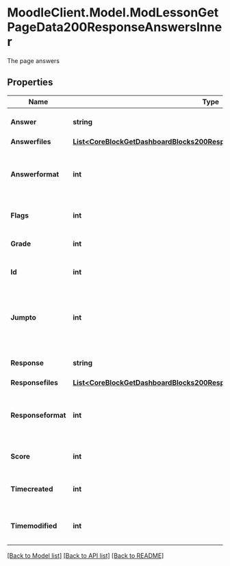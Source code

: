 # MoodleClient.Model.ModLessonGetPageData200ResponseAnswersInner
The page answers

## Properties

Name | Type | Description | Notes
------------ | ------------- | ------------- | -------------
**Answer** | **string** | Possible answer text | [optional] [default to "null"]
**Answerfiles** | [**List&lt;CoreBlockGetDashboardBlocks200ResponseBlocksInnerContentsFilesInner&gt;**](CoreBlockGetDashboardBlocks200ResponseBlocksInnerContentsFilesInner.md) |  | [optional] 
**Answerformat** | **int** | answer format (1 &#x3D; HTML, 0 &#x3D; MOODLE, 2 &#x3D; PLAIN, or 4 &#x3D; MARKDOWN) | [optional] [default to null]
**Flags** | **int** | Used to store options for the answer | [optional] [default to null]
**Grade** | **int** | The grade this answer is worth | [optional] [default to null]
**Id** | **int** | The ID of this answer in the database | [optional] [default to null]
**Jumpto** | **int** | Identifies where the user goes upon completing a page with this answer | [optional] [default to null]
**Response** | **string** | Response text for the answer | [optional] [default to "null"]
**Responsefiles** | [**List&lt;CoreBlockGetDashboardBlocks200ResponseBlocksInnerContentsFilesInner&gt;**](CoreBlockGetDashboardBlocks200ResponseBlocksInnerContentsFilesInner.md) |  | [optional] 
**Responseformat** | **int** | response format (1 &#x3D; HTML, 0 &#x3D; MOODLE, 2 &#x3D; PLAIN, or 4 &#x3D; MARKDOWN) | [optional] [default to null]
**Score** | **int** | The score this answer will give | [optional] [default to null]
**Timecreated** | **int** | A timestamp of when the answer was created | [optional] [default to null]
**Timemodified** | **int** | A timestamp of when the answer was modified | [optional] [default to null]

[[Back to Model list]](../README.md#documentation-for-models) [[Back to API list]](../README.md#documentation-for-api-endpoints) [[Back to README]](../README.md)

